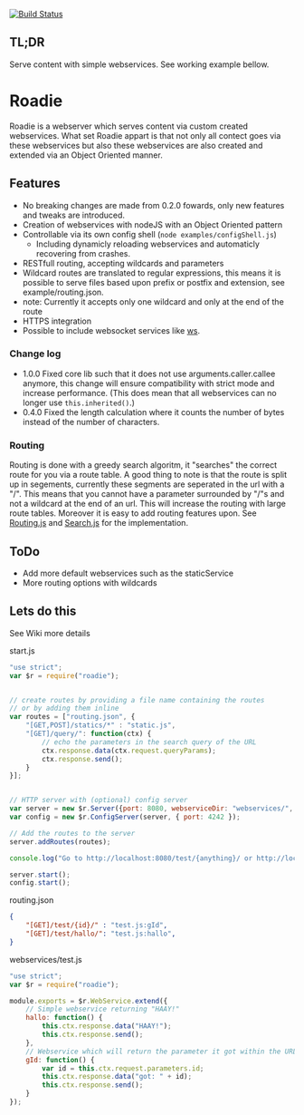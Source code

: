[![Build Status](https://travis-ci.org/blackshadev/Roadie.svg)](https://travis-ci.org/blackshadev/Roadie)
## TL;DR
Serve content with simple webservices. See working example bellow.

# Roadie
Roadie is a webserver which serves content via custom created webservices.
What set Roadie appart is that not only all contect goes via these webservices but also these webservices are also created and extended via an Object Oriented manner.


## Features
 - No breaking changes are made from 0.2.0 fowards, only new features and tweaks are introduced.
 - Creation of webservices with nodeJS with an Object Oriented pattern
 - Controllable via its own config shell (`node examples/configShell.js`)
   - Including dynamicly reloading webservices and automaticly recovering from crashes.
 - RESTfull routing, accepting wildcards and parameters
  - Wildcard routes are translated to regular expressions, this means it is possible to serve files based upon prefix or postfix and extension, see example/routing.json. 
  - note: Currently it accepts only one wildcard and only at the end of the route
 - HTTPS integration
 - Possible to include websocket services like [ws](https://github.com/websockets/ws).

### Change log
 - 1.0.0  Fixed core lib such that it does not use arguments.caller.callee anymore, this change will ensure compatibility with strict mode and increase performance. (This does mean that all webservices can no longer use `this.inherited()`.)
 - 0.4.0  Fixed the length calculation where it counts the number of bytes instead of the number of characters.

### Routing
Routing is done with a greedy search algoritm, it "searches" the correct route for you via a route
 table. A good thing to note is that the route is split up in segements, 
 currently these segments are seperated in the url with a "/". This means
 that you cannot have a parameter surrounded by "/"s and not a wildcard at the 
 end of an url. This will increase the routing with large route tables. Moreover it is easy to add routing features upon. See [Routing.js](Routing.js) and [Search.js](Search.js) for the implementation.


## ToDo
 - Add more default webservices such as the staticService
 - More routing options with wildcards

## Lets do this
See Wiki more details

start.js
```javascript
"use strict";
var $r = require("roadie");


// create routes by providing a file name containing the routes
// or by adding them inline
var routes = ["routing.json", { 
    "[GET,POST]/statics/*" : "static.js",
    "[GET]/query/": function(ctx) {
        // echo the parameters in the search query of the URL
        ctx.response.data(ctx.request.queryParams);
        ctx.response.send();
    }
}];


// HTTP server with (optional) config server
var server = new $r.Server({port: 8080, webserviceDir: "webservices/", root: __dirname  });
var config = new $r.ConfigServer(server, { port: 4242 });

// Add the routes to the server
server.addRoutes(routes);

console.log("Go to http://localhost:8080/test/{anything}/ or http://localhost:8080/statics/test.html");

server.start();
config.start();
```
routing.json
```json
{
    "[GET]/test/{id}/" : "test.js:gId",
    "[GET]/test/hallo/": "test.js:hallo",
}
```
webservices/test.js
```javascript
"use strict";
var $r = require("roadie");

module.exports = $r.WebService.extend({
    // Simple webservice returning "HAAY!"
    hallo: function() { 
        this.ctx.response.data("HAAY!");
        this.ctx.response.send();
    },
    // Webservice which will return the parameter it got within the URL.
    gId: function() {
        var id = this.ctx.request.parameters.id;
        this.ctx.response.data("got: " + id);
        this.ctx.response.send();
    }
});
```